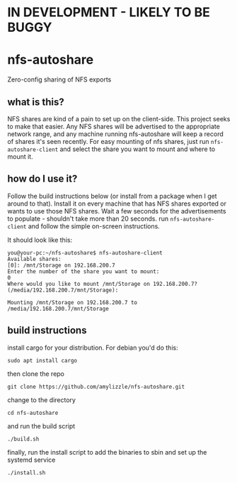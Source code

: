 # IN DEVELOPMENT - LIKELY TO BE BUGGY
# nfs-autoshare
Zero-config sharing of NFS exports

## what is this?
NFS shares are kind of a pain to set up on the client-side. This project seeks to make that easier. Any NFS shares will be advertised to the appropriate network range, and any machine running nfs-autoshare will keep a record of shares it's seen recently. For easy mounting of nfs shares, just run `nfs-autoshare-client` and select the share you want to mount and where to mount it.

## how do I use it?
Follow the build instructions below (or install from a package when I get around to that). Install it on every machine that has NFS shares exported or wants to use those NFS shares.
Wait a few seconds for the advertisements to populate - shouldn't take more than 20 seconds.
run `nfs-autoshare-client` and follow the simple on-screen instructions.

It should look like this: 
```
you@your-pc:~/nfs-autoshare$ nfs-autoshare-client
Available shares:
[0]: /mnt/Storage on 192.168.200.7
Enter the number of the share you want to mount:
0
Where would you like to mount /mnt/Storage on 192.168.200.7? (/media/192.168.200.7/mnt/Storage): 

Mounting /mnt/Storage on 192.168.200.7 to /media/192.168.200.7/mnt/Storage
```


## build instructions
install cargo for your distribution. For debian you'd do this:
```
sudo apt install cargo
```
then clone the repo
```
git clone https://github.com/amylizzle/nfs-autoshare.git
```
change to the directory
```
cd nfs-autoshare
```
and run the build script
```
./build.sh
```
finally, run the install script to add the binaries to sbin and set up the systemd service
```
./install.sh
```
